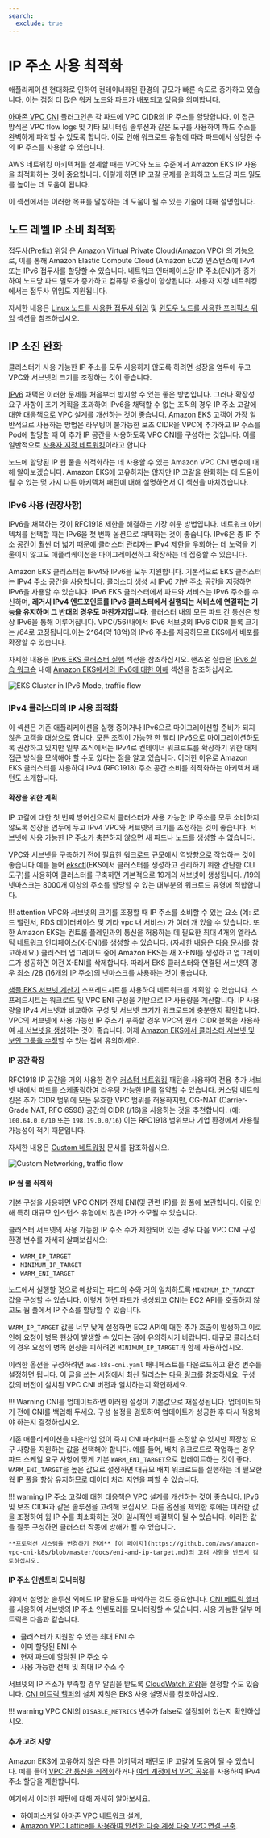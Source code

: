 ```yaml
---
search:
  exclude: true
---
```



# IP 주소 사용 최적화 

애플리케이션 현대화로 인하여 컨테이너화된 환경의 규모가 빠른 속도로 증가하고 있습니다. 이는 점점 더 많은 워커 노드와 파드가 배포되고 있음을 의미합니다.

[아마존 VPC CNI](../vpc-cni/) 플러그인은 각 파드에 VPC CIDR의 IP 주소를 할당합니다. 이 접근 방식은 VPC flow logs 및 기타 모니터링 솔루션과 같은 도구를 사용하여 파드 주소를 완벽하게 파악할 수 있도록 합니다. 이로 인해 워크로드 유형에 따라 파드에서 상당한 수의 IP 주소를 사용할 수 있습니다.

AWS 네트워킹 아키텍처를 설계할 때는 VPC와 노드 수준에서 Amazon EKS IP 사용을 최적화하는 것이 중요합니다. 이렇게 하면 IP 고갈 문제를 완화하고 노드당 파드 밀도를 높이는 데 도움이 됩니다.

이 섹션에서는 이러한 목표를 달성하는 데 도움이 될 수 있는 기술에 대해 설명합니다.

## 노드 레벨 IP 소비 최적화
 
[접두사(Prefix) 위임](https://docs.aws.amazon.com/eks/latest/userguide/cni-increase-ip-addresses.html) 은 Amazon Virtual Private Cloud(Amazon VPC) 의 기능으로, 이를 통해 Amazon Elastic Compute Cloud (Amazon EC2) 인스턴스에 IPv4 또는 IPv6 접두사를 할당할 수 있습니다. 네트워크 인터페이스당 IP 주소(ENI)가 증가하여 노드당 파드 밀도가 증가하고 컴퓨팅 효율성이 향상됩니다. 사용자 지정 네트워킹에서는 접두사 위임도 지원됩니다. 

자세한 내용은 [Linux 노드를 사용한 접두사 위임](../prefix-mode/index_linux/) 및 [윈도우 노드를 사용한 프리픽스 위임](../prefix-mode/index_windows/) 섹션을 참조하십시오.

## IP 소진 완화

클러스터가 사용 가능한 IP 주소를 모두 사용하지 않도록 하려면 성장을 염두에 두고 VPC와 서브넷의 크기를 조정하는 것이 좋습니다. 

[IPv6](../ipv6/) 채택은 이러한 문제를 처음부터 방지할 수 있는 좋은 방법입니다. 그러나 확장성 요구 사항이 초기 계획을 초과하여 IPv6을 채택할 수 없는 조직의 경우 IP 주소 고갈에 대한 대응책으로 VPC 설계를 개선하는 것이 좋습니다. Amazon EKS 고객이 가장 일반적으로 사용하는 방법은 라우팅이 불가능한 보조 CIDR을 VPC에 추가하고 IP 주소를 Pod에 할당할 때 이 추가 IP 공간을 사용하도록 VPC CNI를 구성하는 것입니다. 이를 일반적으로 [사용자 지정 네트워킹](../custom-networking/)이라고 합니다. 

노드에 할당된 IP 웜 풀을 최적화하는 데 사용할 수 있는 Amazon VPC CNI 변수에 대해 알아보겠습니다. Amazon EKS에 고유하지는 않지만 IP 고갈을 완화하는 데 도움이 될 수 있는 몇 가지 다른 아키텍처 패턴에 대해 설명하면서 이 섹션을 마치겠습니다.


### IPv6 사용 (권장사항)

IPv6을 채택하는 것이 RFC1918 제한을 해결하는 가장 쉬운 방법입니다. 네트워크 아키텍처를 선택할 때는 IPv6을 첫 번째 옵션으로 채택하는 것이 좋습니다. IPv6은 총 IP 주소 공간이 훨씬 더 넓기 때문에 클러스터 관리자는 IPv4 제한을 우회하는 데 노력을 기울이지 않고도 애플리케이션을 마이그레이션하고 확장하는 데 집중할 수 있습니다.

Amazon EKS 클러스터는 IPv4와 IPv6을 모두 지원합니다. 기본적으로 EKS 클러스터는 IPv4 주소 공간을 사용합니다. 클러스터 생성 시 IPv6 기반 주소 공간을 지정하면 IPv6을 사용할 수 있습니다. IPv6 EKS 클러스터에서 파드와 서비스는 IPv6 주소를 수신하며, **레거시 IPv4 엔드포인트를 IPv6 클러스터에서 실행되는 서비스에 연결하는 기능을 유지하며 그 반대의 경우도 마찬가지입니다**. 클러스터 내의 모든 파드 간 통신은 항상 IPv6을 통해 이루어집니다. VPC(/56)내에서 IPv6 서브넷의 IPv6 CIDR 블록 크기는 /64로 고정됩니다.이는 2^64(약 18억)의 IPv6 주소를 제공하므로 EKS에서 배포를 확장할 수 있습니다.

자세한 내용은 [IPv6 EKS 클러스터 실행](../ipv6/) 섹션을 참조하십시오. 핸즈온 실습은 [IPv6 실습 워크숍](https://catalog.workshops.aws/ipv6-on-aws/en-US) 내에 [Amazon EKS에서의 IPv6에 대한 이해](https://catalog.workshops.aws/ipv6-on-aws/en-US/lab-6) 섹션을 참조하십시오.

![EKS Cluster in IPv6 Mode, traffic flow](./ipv6.gif)


### IPv4 클러스터의 IP 사용 최적화

이 섹션은 기존 애플리케이션을 실행 중이거나 IPv6으로 마이그레이션할 준비가 되지 않은 고객을 대상으로 합니다. 모든 조직이 가능한 한 빨리 IPv6으로 마이그레이션하도록 권장하고 있지만 일부 조직에서는 IPv4로 컨테이너 워크로드를 확장하기 위한 대체 접근 방식을 모색해야 할 수도 있다는 점을 알고 있습니다. 이러한 이유로 Amazon EKS 클러스터를 사용하여 IPv4 (RFC1918) 주소 공간 소비를 최적화하는 아키텍처 패턴도 소개합니다.

#### 확장을 위한 계획

IP 고갈에 대한 첫 번째 방어선으로서 클러스터가 사용 가능한 IP 주소를 모두 소비하지 않도록 성장을 염두에 두고 IPv4 VPC와 서브넷의 크기를 조정하는 것이 좋습니다. 서브넷에 사용 가능한 IP 주소가 충분하지 않으면 새 파드나 노드를 생성할 수 없습니다. 

VPC와 서브넷을 구축하기 전에 필요한 워크로드 규모에서 역방향으로 작업하는 것이 좋습니다.예를 들어 [eksctl](https://eksctl.io/)(EKS에서 클러스터를 생성하고 관리하기 위한 간단한 CLI 도구)를 사용하여 클러스터를 구축하면 기본적으로 19개의 서브넷이 생성됩니다. /19의 넷마스크는 8000개 이상의 주소를 할당할 수 있는 대부분의 워크로드 유형에 적합합니다.

!!! attention
    VPC와 서브넷의 크기를 조정할 때 IP 주소를 소비할 수 있는 요소 (예: 로드 밸런서, RDS 데이터베이스 및 기타 vpc 내 서비스) 가 여러 개 있을 수 있습니다. 
또한 Amazon EKS는 컨트롤 플레인과의 통신을 허용하는 데 필요한 최대 4개의 엘라스틱 네트워크 인터페이스(X-ENI)를 생성할 수 있습니다. (자세한 내용은 [다음 문서](../subnets/)를 참고하세요.) 클러스터 업그레이드 중에 Amazon EKS는 새 X-ENI를 생성하고 업그레이드가 성공하면 이전 X-ENI를 삭제합니다. 따라서 EKS 클러스터와 연결된 서브넷의 경우 최소 /28 (16개의 IP 주소)의 넷마스크를 사용하는 것이 좋습니다.

[샘플 EKS 서브넷 계산기](../subnet-calc/subnet-calc.xlsx) 스프레드시트를 사용하여 네트워크를 계획할 수 있습니다. 스프레드시트는 워크로드 및 VPC ENI 구성을 기반으로 IP 사용량을 계산합니다. IP 사용량을 IPv4 서브넷과 비교하여 구성 및 서브넷 크기가 워크로드에 충분한지 확인합니다. VPC의 서브넷에 사용 가능한 IP 주소가 부족할 경우 VPC의 원래 CIDR 블록을 사용하여 [새 서브넷을 생성](https://docs.aws.amazon.com/vpc/latest/userguide/working-with-subnets.html#create-subnets)하는 것이 좋습니다. 이제 [Amazon EKS에서 클러스터 서브넷 및 보안 그룹을 수정](https://aws.amazon.com/about-aws/whats-new/2023/10/amazon-eks-modification-cluster-subnets-security/)할 수 있는 점에 유의하세요.

#### IP 공간 확장

RFC1918 IP 공간을 거의 사용한 경우 [커스텀 네트워킹](../custom-networking/) 패턴을 사용하여 전용 추가 서브넷 내에서 파드를 스케줄링하여 라우팅 가능한 IP를 절약할 수 있습니다. 
커스텀 네트워킹은 추가 CIDR 범위에 모든 유효한 VPC 범위를 허용하지만, CG-NAT (Carrier-Grade NAT, RFC 6598) 공간의 CIDR (/16)을 사용하는 것을 추천합니다. (예: `100.64.0.0/10` 또는 `198.19.0.0/16`)  이는 RFC1918 범위보다 기업 환경에서 사용될 가능성이 적기 때문입니다. 

자세한 내용은 [Custom 네트워킹](../custom-networking/) 문서를 참조하십시오.

![Custom Networking, traffic flow](./custom-networking.gif)

#### IP 웜 풀 최적화

기본 구성을 사용하면 VPC CNI가 전체 ENI(및 관련 IP)를 웜 풀에 보관합니다. 이로 인해 특히 대규모 인스턴스 유형에서 많은 IP가 소모될 수 있습니다.

클러스터 서브넷의 사용 가능한 IP 주소 수가 제한되어 있는 경우 다음 VPC CNI 구성 환경 변수를 자세히 살펴보십시오:

* `WARM_IP_TARGET` 
* `MINIMUM_IP_TARGET`
* `WARM_ENI_TARGET`

노드에서 실행할 것으로 예상되는 파드의 수와 거의 일치하도록 `MINIMUM_IP_TARGET` 값을 구성할 수 있습니다. 이렇게 하면 파드가 생성되고 CNI는 EC2 API를 호출하지 않고도 웜 풀에서 IP 주소를 할당할 수 있습니다.

`WARM_IP_TARGET` 값을 너무 낮게 설정하면 EC2 API에 대한 추가 호출이 발생하고 이로 인해 요청이 병목 현상이 발생할 수 있다는 점에 유의하시기 바랍니다. 대규모 클러스터의 경우 요청의 병목 현상을 피하려면 `MINIMUM_IP_TARGET`과 함께 사용하십시오.

이러한 옵션을 구성하려면 `aws-k8s-cni.yaml` 매니페스트를 다운로드하고 환경 변수를 설정하면 됩니다. 이 글을 쓰는 시점에서 최신 릴리스는 [다음 링크](https://github.com/aws/amazon-vpc-cni-k8s/blob/master/config/master/aws-k8s-cni.yaml)를 참조하세요. 구성 값의 버전이 설치된 VPC CNI 버전과 일치하는지 확인하세요.

!!! Warning
    CNI를 업데이트하면 이러한 설정이 기본값으로 재설정됩니다. 업데이트하기 전에 CNI를 백업해 두세요. 구성 설정을 검토하여 업데이트가 성공한 후 다시 적용해야 하는지 결정하십시오.

기존 애플리케이션을 다운타임 없이 즉시 CNI 파라미터를 조정할 수 있지만 확장성 요구 사항을 지원하는 값을 선택해야 합니다. 예를 들어, 배치 워크로드로 작업하는 경우 파드 스케일 요구 사항에 맞게 기본 `WARM_ENI_TARGET`으로 업데이트하는 것이 좋다. `WARM_ENI_TARGET`을 높은 값으로 설정하면 대규모 배치 워크로드를 실행하는 데 필요한 웜 IP 풀을 항상 유지하므로 데이터 처리 지연을 피할 수 있습니다. 

!!! warning
    IP 주소 고갈에 대한 대응책은 VPC 설계를 개선하는 것이 좋습니다. IPv6 및 보조 CIDR과 같은 솔루션을 고려해 보십시오. 다른 옵션을 제외한 후에는 이러한 값을 조정하여 웜 IP 수를 최소화하는 것이 일시적인 해결책이 될 수 있습니다. 이러한 값을 잘못 구성하면 클러스터 작동에 방해가 될 수 있습니다. 

    **프로덕션 시스템을 변경하기 전에** [이 페이지](https://github.com/aws/amazon-vpc-cni-k8s/blob/master/docs/eni-and-ip-target.md)의 고려 사항을 반드시 검토하십시오.

#### IP 주소 인벤토리 모니터링

위에서 설명한 솔루션 외에도 IP 활용도를 파악하는 것도 중요합니다. [CNI 메트릭 헬퍼](https://docs.aws.amazon.com/eks/latest/userguide/cni-metrics-helper.html)를 사용하여 서브넷의 IP 주소 인벤토리를 모니터링할 수 있습니다. 사용 가능한 일부 메트릭은 다음과 같습니다.

* 클러스터가 지원할 수 있는 최대 ENI 수
* 이미 할당된 ENI 수
* 현재 파드에 할당된 IP 주소 수
* 사용 가능한 전체 및 최대 IP 주소 수

서브넷의 IP 주소가 부족할 경우 알림을 받도록 [CloudWatch 알람](https://docs.aws.amazon.com/AmazonCloudWatch/latest/monitoring/AlarmThatSendsEmail.html)을 설정할 수도 있습니다. [CNI 메트릭 헬퍼](https://docs.aws.amazon.com/eks/latest/userguide/cni-metrics-helper.html)의 설치 지침은 EKS 사용 설명서를 참조하십시오. 

!!! warning
    VPC CNI의 `DISABLE_METRICS` 변수가 false로 설정되어 있는지 확인하십시오.

#### 추가 고려 사항

Amazon EKS에 고유하지 않은 다른 아키텍처 패턴도 IP 고갈에 도움이 될 수 있습니다. 예를 들어 [VPC 간 통신을 최적화](../subnets/#communication-across-vpcs)하거나 [여러 계정에서 VPC 공유](../subnets/#sharing-vpc-across-multiple-accounts)를 사용하여 IPv4 주소 할당을 제한합니다. 

여기에서 이러한 패턴에 대해 자세히 알아보세요.

* [하이퍼스케일 아마존 VPC 네트워크 설계](https://aws.amazon.com/blogs/networking-and-content-delivery/designing-hyperscale-amazon-vpc-networks/),
* [Amazon VPC Lattice를 사용하여 안전한 다중 계정 다중 VPC 연결 구축](https://aws.amazon.com/blogs/networking-and-content-delivery/build-secure-multi-account-multi-vpc-connectivity-for-your-applications-with-amazon-vpc-lattice/).
